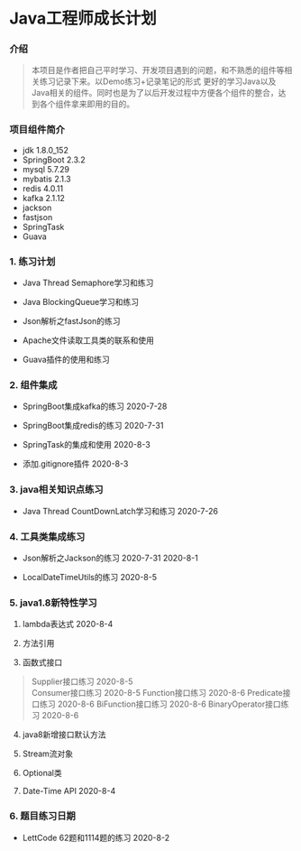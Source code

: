 # Java工程师成长计划

### 介绍
>本项目是作者把自己平时学习、开发项目遇到的问题，和不熟悉的组件等相关练习记录下来。以Demo练习+记录笔记的形式
更好的学习Java以及Java相关的组件。同时也是为了以后开发过程中方便各个组件的整合，达到各个组件拿来即用的目的。


### 项目组件简介

   * jdk 1.8.0_152
   * SpringBoot 2.3.2
   * mysql 5.7.29
   * mybatis 2.1.3
   * redis 4.0.11
   * kafka 2.1.12
   * jackson
   * fastjson
   * SpringTask
   * Guava
    


### 1. 练习计划

* Java Thread Semaphore学习和练习 

* Java BlockingQueue学习和练习

* Json解析之fastJson的练习

* Apache文件读取工具类的联系和使用

* Guava插件的使用和练习





### 2. 组件集成

* SpringBoot集成kafka的练习 2020-7-28

* SpringBoot集成redis的练习  2020-7-31

* SpringTask的集成和使用 2020-8-3

* 添加.gitignore插件 2020-8-3




### 3. java相关知识点练习

* Java Thread CountDownLatch学习和练习 2020-7-26





### 4. 工具类集成练习

* Json解析之Jackson的练习 2020-7-31 2020-8-1

* LocalDateTimeUtils的练习 2020-8-5






### 5. java1.8新特性学习

1. lambda表达式    2020-8-4

2. 方法引用

3. 函数式接口 

>Supplier接口练习 2020-8-5   
>Consumer接口练习 2020-8-5
>Function接口练习 2020-8-6
>Predicate接口练习 2020-8-6
>BiFunction接口练习 2020-8-6
>BinaryOperator接口练习 2020-8-6
    
    
4. java8新增接口默认方法

5. Stream流对象

6. Optional类

7. Date-Time API    2020-8-4


### 6. 题目练习日期

* LettCode 62题和1114题的练习 2020-8-2

